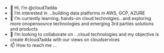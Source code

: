 - 👋 Hi, I’m @cloud7adda
- 👀 I’m interested in ...building data platforms in AWS, GCP, AZURE
- 🌱 I’m currently learning, hands-on cloud technolgies...and exploring more onopensource technologies and emerging 3rd parties solutions and products 
- 💞️ I’m looking to collaborate on ...cloud technologies and my objective is create #cloud7adda with our views on cloudservices  
- 📫 How to reach me ...

<!---
cloud7adda/cloud7adda is a ✨ special ✨ repository because its `README.md` (this file) appears on your GitHub profile.
You can click the Preview link to take a look at your changes.
--->

